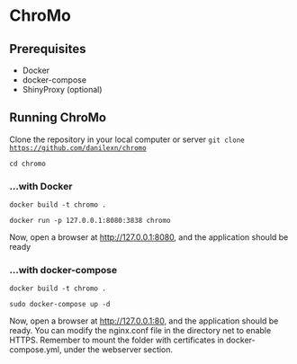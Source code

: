 # ChroMo

## Prerequisites

- Docker
- docker-compose
- ShinyProxy (optional)

## Running ChroMo

Clone the repository in your local computer or server
<code>git clone https://github.com/danilexn/chromo</code>

<code>cd chromo</code>

### ...with Docker

<code>docker build -t chromo .</code>

<code>docker run -p 127.0.0.1:8080:3838 chromo</code>

Now, open a browser at http://127.0.0.1:8080, and the application should be ready

### ...with docker-compose

<code>docker build -t chromo .</code>

<code>sudo docker-compose up -d</code>

Now, open a browser at http://127.0.0.1:80, and the application should be ready.
You can modify the nginx.conf file in the directory net to enable HTTPS.
Remember to mount the folder with certificates in docker-compose.yml, under the webserver section.
